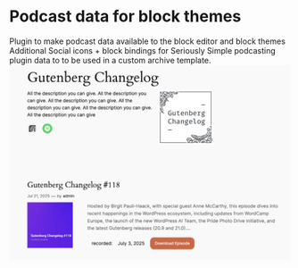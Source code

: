 # Podcast data for block themes
Plugin to make podcast data available to the block editor and block themes
Additional Social icons + block bindings for Seriously Simple podcasting plugin data to to be used in a custom archive template. 
![Podcast Archive page](POC-podcast-archive-page.png)

